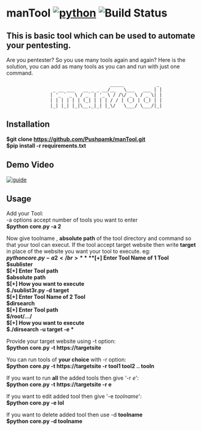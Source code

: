 manTool [![python](https://img.shields.io/badge/Python-2.7-brightgreen.svg?style=style=flat-square)](https://www.python.org/downloads/) ![Build Status](https://travis-ci.org/Pushpamk/manTool.svg?branch=master) 
==
This is basic tool which can be used to automate your pentesting.
--
Are you pentester? So you use many tools again and again? Here is the solution, you can add as many tools as you can and run with just one command.  

					                      _____            _ 
					 _ __ ___   __ _ _ __/__   \___   ___ | |
					| '_ ` _ \ / _` | '_ \ / /\/ _ \ / _ \| |
					| | | | | | (_| | | | / / | (_) | (_) | |
					|_| |_| |_|\__,_|_| |_\/   \___/ \___/|_|

Installation
--
**$git clone https://github.com/Pushpamk/manTool.git  
$pip install -r requirements.txt**

Demo Video
--
[![guide](https://user-images.githubusercontent.com/25183920/40880741-f47ece4e-66d3-11e8-9615-44e3cef9b96c.png)](https://asciinema.org/a/20GjZQ5jOnJxDJxc5Y79HSuxz)

Usage
-- 
Add your Tool:</br>
-a options accept number of tools you want to enter</br>
**$python core.py -a 2</br>**

Now give toolname , **absolute path** of the tool directory and command so that your tool can execut. If the tool accept target website then write **target** in place of the website you want your tool to execute. eg: </br> 
**$python core.py -a 2</br>**
**$[+] Enter Tool Name of 1 Tool  
$sublister  
$[+] Enter Tool path  
$absolute path  
$[+] How you want to execute  
$./sublist3r.py -d target  
$[+] Enter Tool Name of 2 Tool  
$dirsearch  
$[+] Enter Tool path  
$/root/.../  
$[+] How you want to execute  
$./dirsearch -u target -e * </br>** 

Provide your target website using -t option:</br>
**$python core.py -t https://targetsite</br>**

You can run tools of **your choice** with -r option:</br>
**$python core.py -t https://targetsite -r tool1 tool2 .. tooln </br>**

If you want to run **all** the added tools then give '-r *e*':</br>
**$python core.py -t https://targetsite -r e  </br>**

If you want to edit added tool then give '-e *toolname*':</br>
**$python core.py -e lol**

If you want to delete added tool then use -d **toolname**  
**$python core.py -d toolname**
